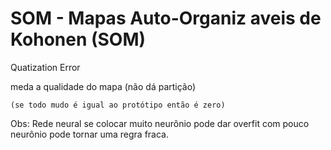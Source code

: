 
# SOM - Mapas Auto-Organiz aveis de Kohonen (SOM)

Quatization Error

  meda a qualidade do mapa (não dá partição)
  
    (se todo mudo é igual ao protótipo então é zero)
    
    
Obs: Rede neural se colocar muito neurônio pode dar overfit com pouco neurônio pode tornar uma regra fraca.

